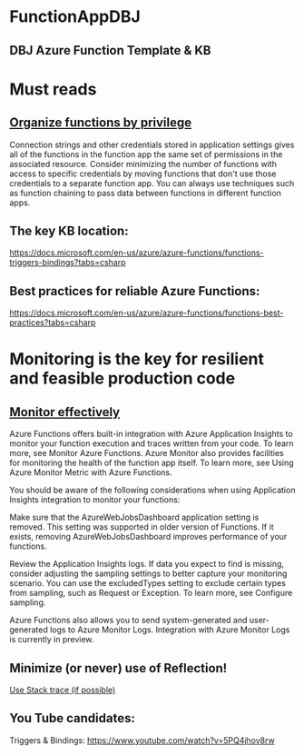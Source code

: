 # FunctionAppDBJ

## DBJ Azure Function Template & KB

# Must reads 

## [Organize functions by privilege](https://docs.microsoft.com/en-us/azure/azure-functions/performance-reliability#organize-functions-by-privilege)
Connection strings and other credentials stored in application settings gives all of the functions in the function app the same set of permissions in the associated resource. Consider minimizing the number of functions with access to specific credentials by moving functions that don't use those credentials to a separate function app. You can always use techniques such as function chaining to pass data between functions in different function apps.

## The key KB location: 
https://docs.microsoft.com/en-us/azure/azure-functions/functions-triggers-bindings?tabs=csharp

## Best practices for reliable Azure Functions:
https://docs.microsoft.com/en-us/azure/azure-functions/functions-best-practices?tabs=csharp

# Monitoring is the key for resilient and feasible production code

## [Monitor effectively](https://docs.microsoft.com/en-us/azure/azure-functions/functions-best-practices?tabs=csharp#monitor-effectively)

Azure Functions offers built-in integration with Azure Application Insights to monitor your function execution and traces written from your code. To learn more, see Monitor Azure Functions. Azure Monitor also provides facilities for monitoring the health of the function app itself. To learn more, see Using Azure Monitor Metric with Azure Functions.

You should be aware of the following considerations when using Application Insights integration to monitor your functions:

Make sure that the AzureWebJobsDashboard application setting is removed. This setting was supported in older version of Functions. If it exists, removing AzureWebJobsDashboard improves performance of your functions.

Review the Application Insights logs. If data you expect to find is missing, consider adjusting the sampling settings to better capture your monitoring scenario. You can use the excludedTypes setting to exclude certain types from sampling, such as Request or Exception. To learn more, see Configure sampling.

Azure Functions also allows you to send system-generated and user-generated logs to Azure Monitor Logs. Integration with Azure Monitor Logs is currently in preview.

## Minimize (or never) use of Reflection!

[Use Stack trace (if possible)](https://stackoverflow.com/a/1348853)

## You Tube candidates:
Triggers & Bindings: https://www.youtube.com/watch?v=5PQ4jhov8rw